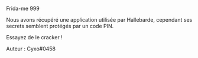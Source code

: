  Frida-me
999

Nous avons récupéré une application utilisée par Hallebarde, cependant ses secrets semblent protégés par un code PIN.

Essayez de le cracker !

Auteur : Cyxo#0458

